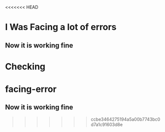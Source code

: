 <<<<<<< HEAD
# I Was Facing a lot of errors

## Now it is working fine
Checking
=======
# facing-error

## Now it is working fine
>>>>>>> ccbe3464275194a5a00b7743bc0d7a1c91603d8e
